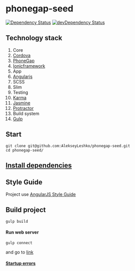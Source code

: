 phonegap-seed
=============
[![Dependency Status](https://david-dm.org/AlekseyLeshko/phonegap-seed.svg?theme=shields.io)](https://david-dm.org/AlekseyLeshko/phonegap-seed)
[![devDependency Status](https://david-dm.org/AlekseyLeshko/phonegap-seed/dev-status.svg?theme=shields.io)](https://david-dm.org/AlekseyLeshko/phonegap-seed#info=devDependencies)

## Technology stack
1. Core
  1. [Cordova](http://cordova.apache.org/)
  2. [PhoneGap](http://phonegap.com/)
  3. [Ionicframework](http://ionicframework.com/)
2. App
  1. [Angularjs](https://angularjs.org/)
  2. SCSS
  3. Slim
3. Testing
  1. [Karma](http://karma-runner.github.io/)
  2. [Jasmine](http://jasmine.github.io/)
  3. [Protractor](http://angular.github.io/protractor/)
4. Build system
  1. [Gulp](http://gulpjs.com/)

## Start
```
git clone git@github.com:AlekseyLeshko/phonegap-seed.git
cd phonegap-seed/
```

## [Install dependencies](https://github.com/AlekseyLeshko/phonegap-seed/blob/master/Docs/install_dependencies.md)

## Style Guide
Project use [AngularJS Style Guide](https://github.com/johnpapa/angularjs-styleguide)

## Build project
```
gulp build
```

#### Run web server
```
gulp connect
```
and go to [link](http://localhost:8080/)

#### [Startup errors](https://github.com/AlekseyLeshko/phonegap-seed/blob/master/Docs/startup_error.md)
